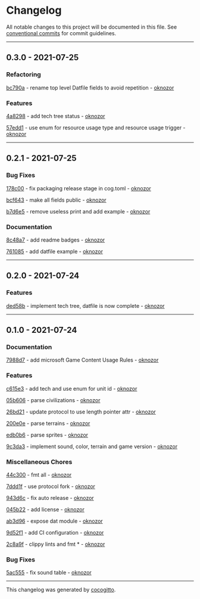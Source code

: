 # Changelog
All notable changes to this project will be documented in this file. See [conventional commits](https://www.conventionalcommits.org/) for commit guidelines.

- - -
## 0.3.0 - 2021-07-25


### Refactoring

[bc790a](https://github.com/scout-gg/djin/commit/bc790ae47694930b1420d27967be6b062f490920) - rename top level Datfile fields to avoid repetition - [oknozor](https://github.com/oknozor)


### Features

[4a8298](https://github.com/scout-gg/djin/commit/4a8298fece89f9b4010d31ea456c732690fbf9bf) - add tech tree status - [oknozor](https://github.com/oknozor)

[57edd1](https://github.com/scout-gg/djin/commit/57edd1d1e6d3369da7601f929be337d3ac24f55e) - use enum for resource usage type and resource usage trigger - [oknozor](https://github.com/oknozor)


- - -
## 0.2.1 - 2021-07-25


### Bug Fixes

[178c00](https://github.com/scout-gg/djin/commit/178c00e8b3db136344fce8dbe672a47853376038) - fix packaging release stage in cog.toml - [oknozor](https://github.com/oknozor)

[bcf643](https://github.com/scout-gg/djin/commit/bcf6436d416ca5177a8d341a9d5d83e096552b1f) - make all fields public - [oknozor](https://github.com/oknozor)

[b7d6e5](https://github.com/scout-gg/djin/commit/b7d6e526739c427927cda36651e341ebab396f25) - remove useless print and add example - [oknozor](https://github.com/oknozor)


### Documentation

[8c48a7](https://github.com/scout-gg/djin/commit/8c48a74f21cb38b5f6e770cd4ec2b2e392aec0e7) - add readme badges - [oknozor](https://github.com/oknozor)

[761085](https://github.com/scout-gg/djin/commit/761085110014e895e7290fa46242cc2dc94e4fa2) - add datfile example - [oknozor](https://github.com/oknozor)


- - -
## 0.2.0 - 2021-07-24


### Features

[ded58b](https://github.com/scout-gg/djin/commit/ded58b5845e86e93067422903b7497525cdd16b1) - implement tech tree, datfile is now complete - [oknozor](https://github.com/oknozor)


- - -
## 0.1.0 - 2021-07-24


### Documentation

[7988d7](https://github.com/scout-gg/djin/commit/7988d7ae7a78041130556d8277a03f6253e2f04e) - add microsoft Game Content Usage Rules - [oknozor](https://github.com/oknozor)


### Features

[c615e3](https://github.com/scout-gg/djin/commit/c615e3f41a09c753e8ba7d06b750ce1cc7c2fea3) - add tech and use enum for unit id - [oknozor](https://github.com/oknozor)

[05b606](https://github.com/scout-gg/djin/commit/05b6066985cf95ee9b0a510d2035d4ccf8fe9f45) - parse civilizations - [oknozor](https://github.com/oknozor)

[26bd21](https://github.com/scout-gg/djin/commit/26bd21aabc89650ddf7e14e8dc184606b8deda5c) - update protocol to use length pointer attr - [oknozor](https://github.com/oknozor)

[200e0e](https://github.com/scout-gg/djin/commit/200e0e77dc50f0036f7dfa9ae02aecf065294f88) - parse terrains - [oknozor](https://github.com/oknozor)

[edb0b6](https://github.com/scout-gg/djin/commit/edb0b68b35054df1dc33132580edc1819d6643db) - parse sprites - [oknozor](https://github.com/oknozor)

[9c3da3](https://github.com/scout-gg/djin/commit/9c3da37c8e76f32465bd6d1caddbd55dccab0349) - implement sound, color, terrain and game version - [oknozor](https://github.com/oknozor)


### Miscellaneous Chores

[44c300](https://github.com/scout-gg/djin/commit/44c300618498cae99b198c926c4a9502f7e909de) - fmt all - [oknozor](https://github.com/oknozor)

[7ddd1f](https://github.com/scout-gg/djin/commit/7ddd1fc1d13d3ce0a72e89934fcdbf5c9af613b6) - use protocol fork - [oknozor](https://github.com/oknozor)

[943d6c](https://github.com/scout-gg/djin/commit/943d6ca6c15f3ec0d05443d033d0e6560a0f53f8) - fix auto release - [oknozor](https://github.com/oknozor)

[045b22](https://github.com/scout-gg/djin/commit/045b22a7871ba90d50e0f1e5503689ee75811dcb) - add license - [oknozor](https://github.com/oknozor)

[ab3d96](https://github.com/scout-gg/djin/commit/ab3d96c46bb9fa83ebd63046068f727a6ecfcea6) - expose dat module - [oknozor](https://github.com/oknozor)

[9d52f1](https://github.com/scout-gg/djin/commit/9d52f11a921690d3af1fdeba7e38074801b347cd) - add CI configuration - [oknozor](https://github.com/oknozor)

[2c8a9f](https://github.com/scout-gg/djin/commit/2c8a9f93a9b4afc9b730b9cddde9faa0b291715e) - clippy lints and fmt * - [oknozor](https://github.com/oknozor)


### Bug Fixes

[5ac555](https://github.com/scout-gg/djin/commit/5ac555e87e1c11181481caf45e861af21517048f) - fix sound table - [oknozor](https://github.com/oknozor)


- - -

This changelog was generated by [cocogitto](https://github.com/oknozor/cocogitto).